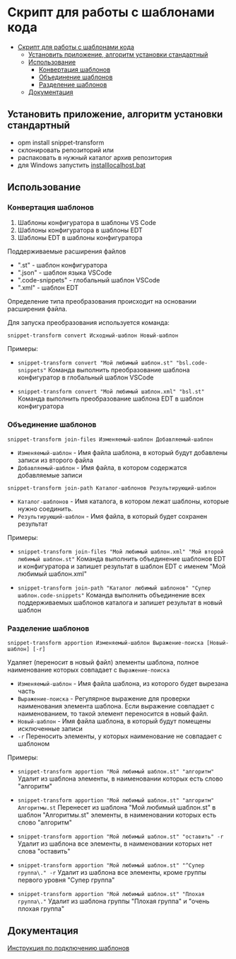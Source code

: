 # Скрипт для работы с шаблонами кода

- [Скрипт для работы с шаблонами кода](#%D1%81%D0%BA%D1%80%D0%B8%D0%BF%D1%82-%D0%B4%D0%BB%D1%8F-%D1%80%D0%B0%D0%B1%D0%BE%D1%82%D1%8B-%D1%81-%D1%88%D0%B0%D0%B1%D0%BB%D0%BE%D0%BD%D0%B0%D0%BC%D0%B8-%D0%BA%D0%BE%D0%B4%D0%B0)
	- [Установить приложение, алгоритм установки стандартный](#%D1%83%D1%81%D1%82%D0%B0%D0%BD%D0%BE%D0%B2%D0%B8%D1%82%D1%8C-%D0%BF%D1%80%D0%B8%D0%BB%D0%BE%D0%B6%D0%B5%D0%BD%D0%B8%D0%B5-%D0%B0%D0%BB%D0%B3%D0%BE%D1%80%D0%B8%D1%82%D0%BC-%D1%83%D1%81%D1%82%D0%B0%D0%BD%D0%BE%D0%B2%D0%BA%D0%B8-%D1%81%D1%82%D0%B0%D0%BD%D0%B4%D0%B0%D1%80%D1%82%D0%BD%D1%8B%D0%B9)
	- [Использование](#%D0%B8%D1%81%D0%BF%D0%BE%D0%BB%D1%8C%D0%B7%D0%BE%D0%B2%D0%B0%D0%BD%D0%B8%D0%B5)
		- [Конвертация шаблонов](#%D0%BA%D0%BE%D0%BD%D0%B2%D0%B5%D1%80%D1%82%D0%B0%D1%86%D0%B8%D1%8F-%D1%88%D0%B0%D0%B1%D0%BB%D0%BE%D0%BD%D0%BE%D0%B2)
		- [Объединение шаблонов](#%D0%BE%D0%B1%D1%8A%D0%B5%D0%B4%D0%B8%D0%BD%D0%B5%D0%BD%D0%B8%D0%B5-%D1%88%D0%B0%D0%B1%D0%BB%D0%BE%D0%BD%D0%BE%D0%B2)
		- [Разделение шаблонов](#%D1%80%D0%B0%D0%B7%D0%B4%D0%B5%D0%BB%D0%B5%D0%BD%D0%B8%D0%B5-%D1%88%D0%B0%D0%B1%D0%BB%D0%BE%D0%BD%D0%BE%D0%B2)
	- [Документация](#%D0%B4%D0%BE%D0%BA%D1%83%D0%BC%D0%B5%D0%BD%D1%82%D0%B0%D1%86%D0%B8%D1%8F)

## Установить приложение, алгоритм установки стандартный

- opm install snippet-transform
- склонировать репозиторий или
- распаковать в нужный каталог архив репозитория
- для Windows запустить [installlocalhost.bat](/installlocalhost.bat)

## Использование

### Конвертация шаблонов

1. Шаблоны конфигуратора в шаблоны VS Code
2. Шаблоны конфигуратора в шаблоны EDT
3. Шаблоны EDT в шаблоны конфигуратора

Поддерживаемые расширения файлов

- ".st" - шаблон конфигуратора
- ".json" - шаблон языка VSCode
- ".code-snippets" - глобальный шаблон VSCode
- ".xml" - шаблон EDT

Определение типа преобразования происходит на основании расширения файла.

Для запуска преобразования используется команда:

`snippet-transform convert Исходный-шаблон Новый-шаблон`

Примеры:

- `snippet-transform convert "Мой любимый шаблон.st" "bsl.code-snippets"`
  Команда выполнить преобразование шаблона конфигуратор в глобальный шаблон VSCode

- `snippet-transform convert "Мой любимый шаблон.xml" "bsl.st"`
  Команда выполнить преобразование шаблона EDT в шаблон конфигуратора

### Объединение шаблонов

`snippet-transform join-files Изменяемый-шаблон Добавляемый-шаблон`

- `Изменяемый-шаблон` - Имя файла шаблона, в который будут добавлены записи из второго файла
- `Добавляемый-шаблон` - Имя файла, в котором содержатся добавляемые записи

`snippet-transform join-path Каталог-шаблонов Результирующий-шаблон`

- `Каталог-шаблонов` - Имя каталога, в котором  лежат шаблоны, которые нужно соединить.
- `Результирующий-шаблон` - Имя файла, в который будет сохранен результат

Примеры:

- `snippet-transform join-files "Мой любимый шаблон.xml" "Мой второй любимый шаблон.st"`
  Команда выполнить объединение шаблонов EDT и конфигуратора и запишет результат в шаблон EDT c именем "Мой любимый шаблон.xml"

- `snippet-transform join-path "Каталог любимый шаблонов" "Супер шаблон.code-snippets"`
  Команда выполнить объединение всех поддерживаемых шаблонов каталога и запишет результат в новый шаблон

### Разделение шаблонов

`snippet-transform apportion Изменяемый-шаблон Выражение-поиска [Новый-шаблон] [-r]`

Удаляет (переносит в новый файл) элементы шаблона, полное наименование которых совпадает с `Выражение-поиска`

- `Изменяемый-шаблон` - Имя файла шаблона, из которого будет вырезана часть
- `Выражение-поиска` - Регулярное выражение для проверки наименования элемента шаблона. Если выражение совпадает с наименованием, то такой элемент переносится в новый файл.
- `Новый-шаблон` - Имя файла шаблона, в который будут помещены исключенные записи
- `-r` Переносить элементы, у которых наименование не совпадает с шаблоном

Примеры:

- `snippet-transform apportion "Мой любимый шаблон.st" "алгоритм"`
  Удалит из шаблона элементы, в наименовании которых есть слово "алгоритм"

- `snippet-transform apportion "Мой любимый шаблон.st" "алгоритм" Алгоритмы.st`
  Перенесет из шаблона "Мой любимый шаблон.st" в шаблон "Алгоритмы.st" элементы, в наименовании которых есть слово "алгоритм"

- `snippet-transform apportion "Мой любимый шаблон.st" "оставить" -r`
  Удалит из шаблона все элементы, в наименовании которых нет слова "оставить"

- `snippet-transform apportion "Мой любимый шаблон.st" "^Супер группа\." -r`
  Удалит из шаблона все элементы, кроме группы первого уровня "Супер группа"

- `snippet-transform apportion "Мой любимый шаблон.st" "Плохая группа\."`
  Удалит из шаблона группы "Плохая группа" и "очень плохая группа"

## Документация

[Инструкция по подключению шаблонов](doc/ПодключениеШаблонов.md)
